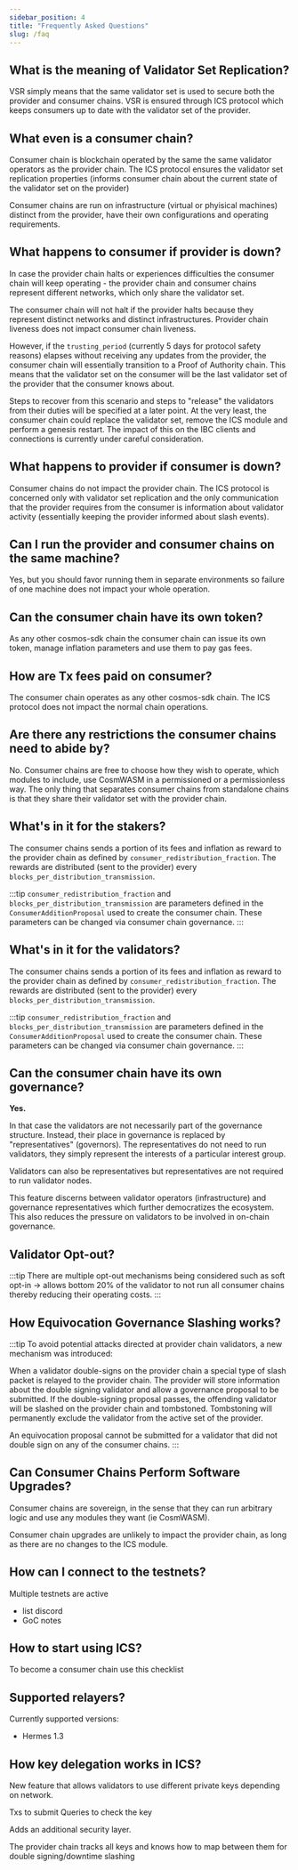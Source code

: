 ```yaml
---
sidebar_position: 4
title: "Frequently Asked Questions"
slug: /faq
---
```


## What is the meaning of Validator Set Replication?
VSR simply means that the same validator set is used to secure both the provider and consumer chains. VSR is ensured through ICS protocol which keeps consumers up to date with the validator set of the provider.

## What even is a consumer chain?

Consumer chain is blockchain operated by the same the same validator operators as the provider chain. The ICS protocol ensures the validator set replication properties (informs consumer chain about the current state of the validator set on the provider)

Consumer chains are run on infrastructure (virtual or phyisical machines) distinct from the provider, have their own configurations and operating requirements.

## What happens to consumer if provider is down?
In case the provider chain halts or experiences difficulties the consumer chain will keep operating - the provider chain and consumer chains represent different networks, which only share the validator set.

The consumer chain will not halt if the provider halts because they represent distinct networks and distinct infrastructures. Provider chain liveness does not impact consumer chain liveness.

However, if the `trusting_period` (currently 5 days for protocol safety reasons) elapses without receiving any updates from the provider, the consumer chain will essentially transition to a Proof of Authority chain.
This means that the validator set on the consumer will be the last validator set of the provider that the consumer knows about.

Steps to recover from this scenario and steps to "release" the validators from their duties will be specified at a later point.
At the very least, the consumer chain could replace the validator set, remove the ICS module and perform a genesis restart. The impact of this on the IBC clients and connections is currently under careful consideration.

## What happens to provider if consumer is down?
Consumer chains do not impact the provider chain.
The ICS protocol is concerned only with validator set replication and the only communication that the provider requires from the consumer is information about validator activity (essentially keeping the provider informed about slash events).

## Can I run the provider and consumer chains on the same machine?
Yes, but you should favor running them in separate environments so failure of one machine does not impact your whole operation.

## Can the consumer chain have its own token?
As any other cosmos-sdk chain the consumer chain can issue its own token, manage inflation parameters and use them to pay gas fees.

## How are Tx fees paid on consumer?
The consumer chain operates as any other cosmos-sdk chain. The ICS protocol does not impact the normal chain operations.

## Are there any restrictions the consumer chains need to abide by?
No. Consumer chains are free to choose how they wish to operate, which modules to include, use CosmWASM in a permissioned or a permissionless way.
The only thing that separates consumer chains from standalone chains is that they share their validator set with the provider chain.

## What's in it for the stakers?
The consumer chains sends a portion of its fees and inflation as reward to the provider chain as defined by `consumer_redistribution_fraction`. The rewards are distributed (sent to the provider) every `blocks_per_distribution_transmission`.

:::tip
  `consumer_redistribution_fraction` and `blocks_per_distribution_transmission` are parameters defined in the `ConsumerAdditionProposal` used to create the consumer chain. These parameters can be changed via consumer chain governance.
:::

## What's in it for the validators?
The consumer chains sends a portion of its fees and inflation as reward to the provider chain as defined by `consumer_redistribution_fraction`. The rewards are distributed (sent to the provider) every `blocks_per_distribution_transmission`.

:::tip
  `consumer_redistribution_fraction` and `blocks_per_distribution_transmission` are parameters defined in the `ConsumerAdditionProposal` used to create the consumer chain. These parameters can be changed via consumer chain governance.
:::


## Can the consumer chain have its own governance?
**Yes.**

In that case the validators are not necessarily part of the governance structure. Instead, their place in governance is replaced by "representatives" (governors). The representatives do not need to run validators, they simply represent the interests of a particular interest group.

Validators can also be representatives but representatives are not required to run validator nodes.

This feature discerns between validator operators (infrastructure) and governance representatives which further democratizes the ecosystem. This also reduces the pressure on validators to be involved in on-chain governance.


## Validator Opt-out?
:::tip
There are multiple opt-out mechanisms being considered such as soft opt-in -> allows bottom 20% of the validator to not run all consumer chains thereby reducing their operating costs.
:::
## How Equivocation Governance Slashing works?
:::tip
To avoid potential attacks directed at provider chain validators, a new mechanism was introduced:

When a validator double-signs on the provider chain a special type of slash packet is relayed to the provider chain. The provider will store information about the double signing validator and allow a governance proposal to be submitted.
If the double-signing proposal passes, the offending validator will be slashed on the provider chain and tombstoned. Tombstoning will permanently exclude the validator from the active set of the provider.

An equivocation proposal cannot be submitted for a validator that did not double sign on any of the consumer chains.
:::
## Can Consumer Chains Perform Software Upgrades?
Consumer chains are sovereign, in the sense that they can run arbitrary logic and use any modules they want (ie CosmWASM).

Consumer chain upgrades are unlikely to impact the provider chain, as long as there are no changes to the ICS module.

## How can I connect to the testnets?
Multiple testnets are active
- list discord
- GoC notes

## How to start using ICS?
To become a consumer chain use this checklist

## Supported relayers?
Currently supported versions:
- Hermes 1.3

## How key delegation works in ICS?
New feature that allows validators to use different private keys depending on network.

Txs to submit
Queries to check the key

Adds an additional security layer.

The provider chain tracks all keys and knows how to map between them for double signing/downtime slashing
